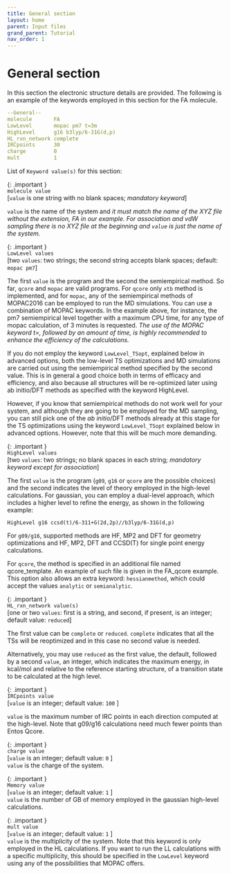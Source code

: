 ```yaml
---
title: General section
layout: home
parent: Input files
grand_parent: Tutorial
nav_order: 1
---
```


# General section

In this section the electronic structure details are provided. The following is an example of the
keywords employed in this section for the FA molecule.
```yaml
--General--  
molecule       FA  
LowLevel       mopac pm7 t=3m  
HighLevel      g16 b3lyp/6-31G(d,p)  
HL_rxn_network complete  
IRCpoints      30  
charge         0  
mult           1  
```
List of <code>Keyword value(s)</code> for this section:

{: .important }  
<code>molecule value</code>   
[<code>value</code> is one string with no blank spaces; _mandatory keyword_]  

<code>value</code> is the name of the system and _it must match the name of the XYZ file without the extension, FA in our example. For association and vdW sampling there is no XYZ file at the beginning and
<code>value</code> is just the name of the system._


{: .important }  
<code>LowLevel values</code>   
[two <code>values</code>: two strings; the second string accepts blank spaces; default: <code>mopac pm7</code>]  

The first <code>value</code> is the program and the second the semiempirical method. So far, <code>qcore</code> and <code>mopac</code> are valid programs. For <code>qcore</code> only <code>xtb</code> method is implemented, and for <code>mopac</code>, any of the semiempirical methods of MOPAC2016 can be employed to run the MD simulations. You can use a combination of MOPAC keywords. In the example above, for instance, the pm7 semiempirical level together with a maximum CPU time, for any type of mopac calculation, of 3 minutes is requested. _The use of the MOPAC keyword t=, followed by an amount of time, is highly recommended to enhance the efficiency of the calculations._

If you do not employ the keyword <code>LowLevel_TSopt</code>, explained below in advanced options, both the low-level TS optimizations and MD simulations are carried out using the semiempirical method specified by the second value. This is in general a good choice both in terms of efficacy and efficiency, and also because all structures will be re-optimized later using ab initio/DFT methods as specified with the keyword HighLevel.

However, if you know that semiempirical methods do not work well for your system, and although they are
going to be employed for the MD sampling, you can still pick one
of the _ab initio_/DFT methods already at this stage for the TS optimizations using the keyword
<code>LowLevel_TSopt</code> explained below in advanced options. However, note that this will be much more demanding.

{: .important }  
<code>HighLevel values</code>  
[two <code>values</code>: two strings; no blank spaces in each string; _mandatory keyword except for
association_]

The first <code>value</code> is the program (<code>g09</code>, <code>g16</code> or <code>qcore</code> are the possible choices) and the second indicates the level of theory employed in the high-level calculations. For gaussian, you can employ a dual-level approach, which includes a higher level to refine the energy, as shown in the following example:
```
HighLevel g16 ccsd(t)/6-311+G(2d,2p)//b3lyp/6-31G(d,p)
```
For <code>g09/g16</code>, supported methods are HF, MP2 and DFT for geometry optimizations and HF, MP2, DFT and CCSD$($T$)$ for single point energy calculations.

For <code>qcore</code>, the method is specified in an additional file named qcore_template. An example of such file is given in the FA_qcore example. This option also allows an extra keyword: <code>hessianmethod</code>, which could accept the values <code>analytic</code> or <code>semianalytic</code>.

{: .important }  
<code>HL_rxn_network value(s)</code>  
[one or two <code>values</code>: first is a string, and second, if present, is an integer; default value: <code>reduced</code>]

The first value can be <code>complete</code> or <code>reduced</code>. <code>complete</code> indicates that all the TSs will be reoptimized and in this case no second value is needed.

Alternatively, you may use <code>reduced</code> as the first value, the default, followed by a second <code>value</code>, an integer, which indicates the maximum energy, in kcal/mol and relative to the reference starting structure, of a transition state to be calculated at the high level.

{: .important }  
<code>IRCpoints value</code>  
[<code>value</code> is an integer; default value: <code>100</code> ]

<code>value</code> is the maximum number of IRC points in each direction computed at the high-level. Note that g09/g16 calculations need much fewer points than Entos Qcore.

{: .important }  
<code>charge value</code>  
[<code>value</code> is an integer; default value: <code>0</code> ]  
<code>value</code> is the charge of the system.

{: .important }  
<code>Memory value</code>  
[<code>value</code> is an integer; default value: <code>1</code> ]  
<code>value</code> is the number of GB of memory employed in the gaussian high-level calculations.

{: .important }  
<code>mult value</code>  
[<code>value</code> is an integer; default value: <code>1</code> ]   
<code>value</code> is the multiplicity of the system. Note that this keyword is only employed in the HL calculations. If you want to run the LL calculations with a specific multiplicity, this should be specified in the <code>LowLevel</code> keyword using any of the possibilities that MOPAC offers.

